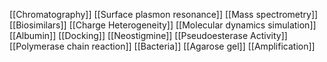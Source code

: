 [[Chromatography]]
[[Surface plasmon resonance]]
[[Mass spectrometry]]
[[Biosimilars]]
[[Charge Heterogeneity]]
[[Molecular dynamics simulation]]
[[Albumin]]
[[Docking]]
[[Neostigmine]]
[[Pseudoesterase Activity]]
[[Polymerase chain reaction]]
[[Bacteria]]
[[Agarose gel]]
[[Amplification]]
